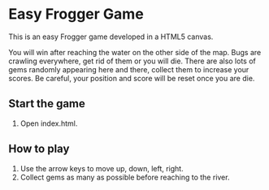 # Easy Frogger Game
This is an easy Frogger game developed in a HTML5 canvas.

You will win after reaching the water on the other side of the map. Bugs are
crawling everywhere, get rid of them or you will die. There are also lots of
gems randomly appearing here and there, collect them to increase your scores.
  Be careful, your position and score will be reset once you are die.

## Start the game
1. Open index.html.

## How to play
1. Use the arrow keys to move up, down, left, right.
2. Collect gems as many as possible before reaching to the river.
